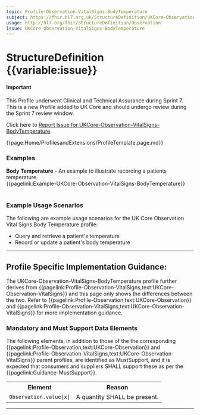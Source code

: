 ```yaml
---
topic: Profile-Observation-VitalSigns-BodyTemperature
subject: https://fhir.hl7.org.uk/StructureDefinition/UKCore-Observation-VitalSigns-BodyTemperature
usage: http://hl7.org/fhir/StructureDefinition/Observation
issue: UKCore-Observation-VitalSigns-BodyTemperature
---
```


# StructureDefinition {{variable:issue}}

<div id="newAsset" markdown="span" class="alert alert-success" role="alert"><h4><i class="fa fa-star"></i> Important</h4>

This Profile underwent Clinical and Technical Assurance during Sprint 7. This is a new Profile added to UK Core and should undergo review during the Sprint 7 review window.

Click here to <a href="https://simplifier.net/HL7FHIRUKCoreR4/UKCore-Observation-VitalSigns-BodyTemperature/~issues?level=File">Report Issue for UKCore-Observation-VitalSigns-BodyTemperature</a>.
</div>

<nocheck>
{{page:Home/ProfilesandExtensions/ProfileTemplate.page.md}}

<div id="Examples" class="tabcontent">
  <h3>Examples</h3>
<b>Body Temperature</b> - An example to illustrate recording a patients temperature.<br/>
{{pagelink:Example-UKCore-Observation-VitalSigns-BodyTemperature}}<br><br>
</div>
</nocheck>


<div id="ProfileGuidance">

### Example Usage Scenarios ###
The following are example usage scenarios for the UK Core Observation Vital Signs Body Temperature profile:

- Query and retrieve a patient's temperature
- Record or update a patient's body temperature

<hr class="thickline">

## Profile Specific Implementation Guidance: ##

The UKCore-Observation-VitalSigns-BodyTemperature profile further derives from {{pagelink:Profile-Observation-VitalSigns,text:UKCore-Observation-VitalSigns}} and this page only shows the differences between the two. Refer to {{pagelink:Profile-Observation,text:UKCore-Observation}} and {{pagelink:Profile-Observation-VitalSigns,text:UKCore-Observation-VitalSigns}} for more implementation guidance.

### Mandatory and Must Support Data Elements

The following elements, in addition to those of the the corresponding {{pagelink:Profile-Observation,text:UKCore-Observation}} and {{pagelink:Profile-Observation-VitalSigns,text:UKCore-Observation-VitalSigns}} parent profiles, are identified as MustSupport, and it is expected that consumers and suppliers SHALL support these as per the {{pagelink:Guidance-MustSupport}}.

<table class="assets" title="MustSupport element list">
<tr>
<th class="width30">Element</th>
<th class="width70">Reason</th>
</tr>
<tr>
<td><code>Observation.value[x]</code></td>
<td>A quantity SHALL be present.</td>
</tr>
</table>
</div>

---